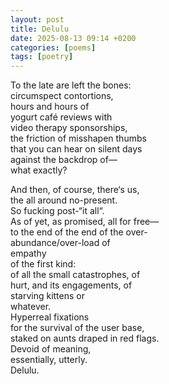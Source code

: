 ```yaml
---
layout: post
title: Delulu
date: 2025-08-13 09:14 +0200
categories: [poems]
tags: [poetry]
---
```


To the late are left the bones:  
circumspect contortions,  
hours and hours of  
yogurt café reviews with  
video therapy sponsorships,  
the friction of misshapen thumbs  
that you can hear on silent days  
against the backdrop of—  
what exactly?  

And then, of course, there‘s us,  
the all around no-present.  
So fucking post-“it all“.  
As of yet, as promised, all for free—  
to the end of the end of the over-  
abundance/over-load of  
empathy  
of the first kind:  
of all the small catastrophes, of  
hurt, and its engagements, of  
starving kittens or  
whatever.  
Hyperreal fixations  
for the survival of the user base,  
staked on aunts draped in red flags.  
Devoid of meaning,  
essentially, utterly.  
Delulu.  
